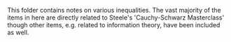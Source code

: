 This folder contains notes on various inequalities.  The vast majority of the items in here are directly related to Steele's 'Cauchy-Schwarz Masterclass' though other items, e.g. related to information theory, have been included as well.
